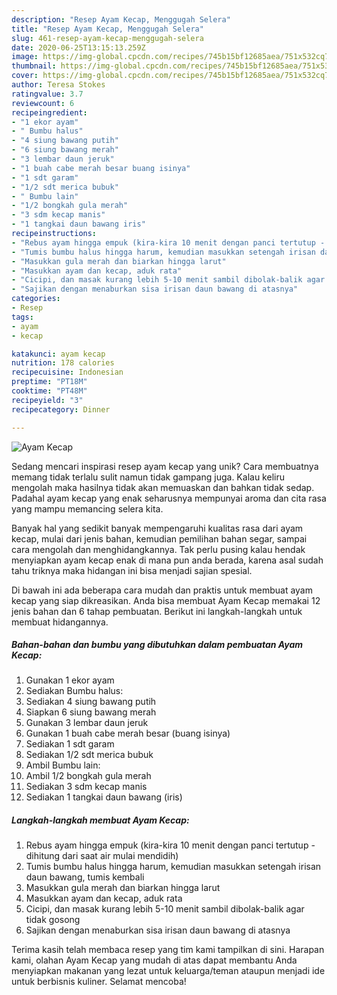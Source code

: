 ```yaml
---
description: "Resep Ayam Kecap, Menggugah Selera"
title: "Resep Ayam Kecap, Menggugah Selera"
slug: 461-resep-ayam-kecap-menggugah-selera
date: 2020-06-25T13:15:13.259Z
image: https://img-global.cpcdn.com/recipes/745b15bf12685aea/751x532cq70/ayam-kecap-foto-resep-utama.jpg
thumbnail: https://img-global.cpcdn.com/recipes/745b15bf12685aea/751x532cq70/ayam-kecap-foto-resep-utama.jpg
cover: https://img-global.cpcdn.com/recipes/745b15bf12685aea/751x532cq70/ayam-kecap-foto-resep-utama.jpg
author: Teresa Stokes
ratingvalue: 3.7
reviewcount: 6
recipeingredient:
- "1 ekor ayam"
- " Bumbu halus"
- "4 siung bawang putih"
- "6 siung bawang merah"
- "3 lembar daun jeruk"
- "1 buah cabe merah besar buang isinya"
- "1 sdt garam"
- "1/2 sdt merica bubuk"
- " Bumbu lain"
- "1/2 bongkah gula merah"
- "3 sdm kecap manis"
- "1 tangkai daun bawang iris"
recipeinstructions:
- "Rebus ayam hingga empuk (kira-kira 10 menit dengan panci tertutup - dihitung dari saat air mulai mendidih)"
- "Tumis bumbu halus hingga harum, kemudian masukkan setengah irisan daun bawang, tumis kembali"
- "Masukkan gula merah dan biarkan hingga larut"
- "Masukkan ayam dan kecap, aduk rata"
- "Cicipi, dan masak kurang lebih 5-10 menit sambil dibolak-balik agar tidak gosong"
- "Sajikan dengan menaburkan sisa irisan daun bawang di atasnya"
categories:
- Resep
tags:
- ayam
- kecap

katakunci: ayam kecap 
nutrition: 178 calories
recipecuisine: Indonesian
preptime: "PT18M"
cooktime: "PT48M"
recipeyield: "3"
recipecategory: Dinner

---
```



![Ayam Kecap](https://img-global.cpcdn.com/recipes/745b15bf12685aea/751x532cq70/ayam-kecap-foto-resep-utama.jpg)

Sedang mencari inspirasi resep ayam kecap yang unik? Cara membuatnya memang tidak terlalu sulit namun tidak gampang juga. Kalau keliru mengolah maka hasilnya tidak akan memuaskan dan bahkan tidak sedap. Padahal ayam kecap yang enak seharusnya mempunyai aroma dan cita rasa yang mampu memancing selera kita.

Banyak hal yang sedikit banyak mempengaruhi kualitas rasa dari ayam kecap, mulai dari jenis bahan, kemudian pemilihan bahan segar, sampai cara mengolah dan menghidangkannya. Tak perlu pusing kalau hendak menyiapkan ayam kecap enak di mana pun anda berada, karena asal sudah tahu triknya maka hidangan ini bisa menjadi sajian spesial.




Di bawah ini ada beberapa cara mudah dan praktis untuk membuat ayam kecap yang siap dikreasikan. Anda bisa membuat Ayam Kecap memakai 12 jenis bahan dan 6 tahap pembuatan. Berikut ini langkah-langkah untuk membuat hidangannya.

<!--inarticleads1-->

##### Bahan-bahan dan bumbu yang dibutuhkan dalam pembuatan Ayam Kecap:

1. Gunakan 1 ekor ayam
1. Sediakan  Bumbu halus:
1. Sediakan 4 siung bawang putih
1. Siapkan 6 siung bawang merah
1. Gunakan 3 lembar daun jeruk
1. Gunakan 1 buah cabe merah besar (buang isinya)
1. Sediakan 1 sdt garam
1. Sediakan 1/2 sdt merica bubuk
1. Ambil  Bumbu lain:
1. Ambil 1/2 bongkah gula merah
1. Sediakan 3 sdm kecap manis
1. Sediakan 1 tangkai daun bawang (iris)




<!--inarticleads2-->

##### Langkah-langkah membuat Ayam Kecap:

1. Rebus ayam hingga empuk (kira-kira 10 menit dengan panci tertutup - dihitung dari saat air mulai mendidih)
1. Tumis bumbu halus hingga harum, kemudian masukkan setengah irisan daun bawang, tumis kembali
1. Masukkan gula merah dan biarkan hingga larut
1. Masukkan ayam dan kecap, aduk rata
1. Cicipi, dan masak kurang lebih 5-10 menit sambil dibolak-balik agar tidak gosong
1. Sajikan dengan menaburkan sisa irisan daun bawang di atasnya




Terima kasih telah membaca resep yang tim kami tampilkan di sini. Harapan kami, olahan Ayam Kecap yang mudah di atas dapat membantu Anda menyiapkan makanan yang lezat untuk keluarga/teman ataupun menjadi ide untuk berbisnis kuliner. Selamat mencoba!
